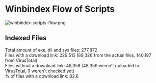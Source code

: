 # Winbindex Flow of Scripts

![winbindex-scripts-flow.png](winbindex-scripts-flow.png)

## Indexed Files

<!--FileStats-->
Total amount of exe, dll and sys files: 277,872  
Files with a download link: 229,513 (89,326 from the actual files, 140,187 from VirusTotal)  
Files without a download link: 48,359 (48,359 weren't uploaded to VirusTotal, 0 weren't checked yet)  
% of files with a download link: 82.6  
<!--/FileStats-->
